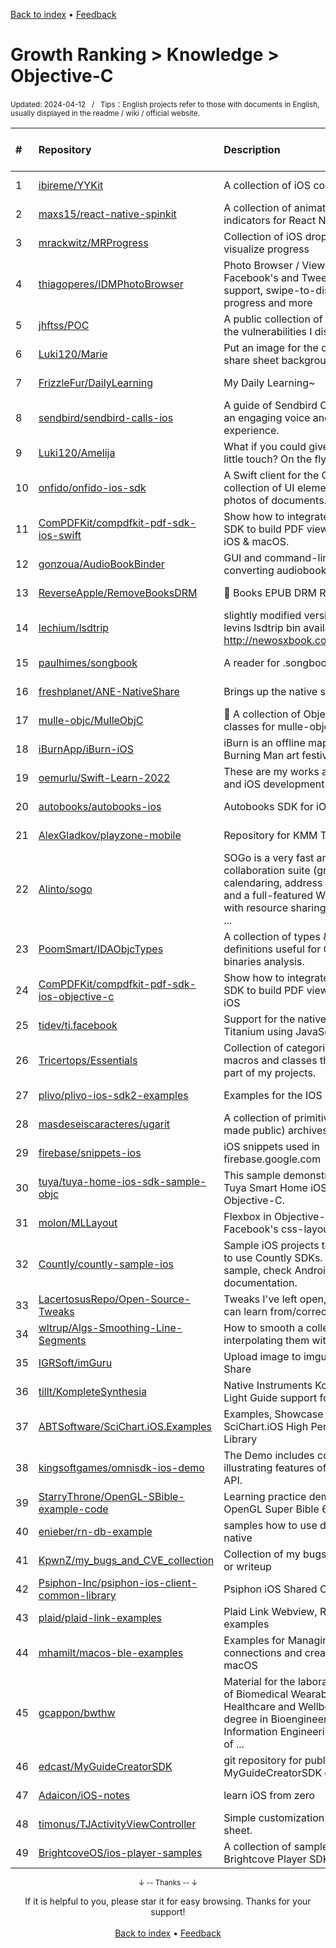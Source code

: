 <a href="https://github.com/GrowingGit/GitHub-English-Top-Charts#github-english-top-charts">Back to index</a> • <a href="/content/docs/feedback.md">Feedback</a>

# Growth Ranking > Knowledge > Objective-C
<sub>Updated: 2024-04-12&nbsp;&nbsp;&nbsp;/&nbsp;&nbsp;&nbsp;Tips：English projects refer to those with documents in English, usually displayed in the readme / wiki / official website.</sub>

|#|Repository|Description|Stars|Average daily growth|Updated|
|:-|:-|:-|:-|:-|:-|
|1|[ibireme/YYKit](https://github.com/ibireme/YYKit)|A collection of iOS components.|13980|3|2024-03-30|
|2|[maxs15/react-native-spinkit](https://github.com/maxs15/react-native-spinkit)|A collection of animated loading indicators for React Native|2345|1|2023-11-18|
|3|[mrackwitz/MRProgress](https://github.com/mrackwitz/MRProgress)|Collection of iOS drop-in components to visualize progress|2545|1|2023-10-15|
|4|[thiagoperes/IDMPhotoBrowser](https://github.com/thiagoperes/IDMPhotoBrowser)|Photo Browser / Viewer inspired by Facebook's and Tweetbot's with ARC support, swipe-to-dismiss, image progress and more|2707|1|2024-04-11|
|5|[jhftss/POC](https://github.com/jhftss/POC)|A public collection of POCs & Exploits for the vulnerabilities I discovered|345|1|2024-03-01|
|6|[Luki120/Marie](https://github.com/Luki120/Marie)|Put an image for the dialer, passcode, or share sheet background on the fly|2|0|2024-01-17|
|7|[FrizzleFur/DailyLearning](https://github.com/FrizzleFur/DailyLearning)|My Daily Learning~|58|0|2024-02-05|
|8|[sendbird/sendbird-calls-ios](https://github.com/sendbird/sendbird-calls-ios)|A guide of Sendbird Calls SDK for iOS for an engaging voice and video call experience. |11|0|2024-04-05|
|9|[Luki120/Amelija](https://github.com/Luki120/Amelija)|What if you could give your wallpapers, a little touch? On the fly, of course|10|0|2024-02-25|
|10|[onfido/onfido-ios-sdk](https://github.com/onfido/onfido-ios-sdk)|A Swift client for the Onfido API and a collection of UI elements to capture photos of documents.|101|0|2024-04-08|
|11|[ComPDFKit/compdfkit-pdf-sdk-ios-swift](https://github.com/ComPDFKit/compdfkit-pdf-sdk-ios-swift)|Show how to integrate ComPDFKit PDF SDK to build PDF viewer and editor on iOS & macOS.|13|0|2024-04-10|
|12|[gonzoua/AudioBookBinder](https://github.com/gonzoua/AudioBookBinder)|GUI and command-line utility for converting audiobooks to m4b format|211|0|2024-02-05|
|13|[ReverseApple/RemoveBooksDRM](https://github.com/ReverseApple/RemoveBooksDRM)| Books EPUB DRM Removal|32|0|2024-04-03|
|14|[lechium/lsdtrip](https://github.com/lechium/lsdtrip)|slightly modified version of jonathan levins lsdtrip bin available at http://newosxbook.com/tools/lsdtrip.html|14|0|2024-03-24|
|15|[paulhimes/songbook](https://github.com/paulhimes/songbook)|A reader for .songbook files|2|0|2024-01-21|
|16|[freshplanet/ANE-NativeShare](https://github.com/freshplanet/ANE-NativeShare)|Brings up the native share dialog|25|0|2024-03-27|
|17|[mulle-objc/MulleObjC](https://github.com/mulle-objc/MulleObjC)|💎 A collection of Objective-C root classes for mulle-objc|51|0|2024-02-06|
|18|[iBurnApp/iBurn-iOS](https://github.com/iBurnApp/iBurn-iOS)|iBurn is an offline map and guide for the Burning Man art festival.|67|0|2024-04-08|
|19|[oemurlu/Swift-Learn-2022](https://github.com/oemurlu/Swift-Learn-2022)|These are my works about learning Swift and iOS development|4|0|2024-03-16|
|20|[autobooks/autobooks-ios](https://github.com/autobooks/autobooks-ios)|Autobooks SDK for iOS|4|0|2024-03-14|
|21|[AlexGladkov/playzone-mobile](https://github.com/AlexGladkov/playzone-mobile)|Repository for KMM Tutorial video|23|0|2024-02-20|
|22|[Alinto/sogo](https://github.com/Alinto/sogo)|SOGo is a very fast and scalable modern collaboration suite (groupware). It offers calendaring, address book management, and a full-featured Webmail client along with resource sharing and permission h ...|1697|0|2024-04-11|
|23|[PoomSmart/IDAObjcTypes](https://github.com/PoomSmart/IDAObjcTypes)|A collection of types & functions definitions useful for Objective-C binaries analysis.|284|0|2024-02-20|
|24|[ComPDFKit/compdfkit-pdf-sdk-ios-objective-c](https://github.com/ComPDFKit/compdfkit-pdf-sdk-ios-objective-c)|Show how to integrate ComPDFKit PDF SDK to build PDF viewer and editor on iOS|13|0|2023-12-13|
|25|[tidev/ti.facebook](https://github.com/tidev/ti.facebook)|Support for the native Facebook SDK in Titanium using JavaScript|50|0|2024-03-06|
|26|[Tricertops/Essentials](https://github.com/Tricertops/Essentials)|Collection of categories, functions, macros and classes that are essential part of my projects.|18|0|2024-02-17|
|27|[plivo/plivo-ios-sdk2-examples](https://github.com/plivo/plivo-ios-sdk2-examples)|Examples for the IOS SDK version 2|10|0|2024-04-09|
|28|[masdeseiscaracteres/ugarit](https://github.com/masdeseiscaracteres/ugarit)|A collection of primitive private (now made public) archives|6|0|2024-02-06|
|29|[firebase/snippets-ios](https://github.com/firebase/snippets-ios)|iOS snippets used in firebase.google.com|125|0|2024-04-11|
|30|[tuya/tuya-home-ios-sdk-sample-objc](https://github.com/tuya/tuya-home-ios-sdk-sample-objc)|This sample demonstrates how to use Tuya Smart Home iOS SDK features in Objective-C.|14|0|2024-04-11|
|31|[molon/MLLayout](https://github.com/molon/MLLayout)|Flexbox in Objective-C, using Facebook's css-layout.|251|0|2024-04-09|
|32|[Countly/countly-sample-ios](https://github.com/Countly/countly-sample-ios)|Sample iOS projects to demonstrate how to use Countly SDKs. For Android sample, check Android repository and documentation.|32|0|2024-03-22|
|33|[LacertosusRepo/Open-Source-Tweaks](https://github.com/LacertosusRepo/Open-Source-Tweaks)|Tweaks I've left open, maybe someone can learn from/correct them.|262|0|2024-03-17|
|34|[wltrup/Algs-Smoothing-Line-Segments](https://github.com/wltrup/Algs-Smoothing-Line-Segments)|How to smooth a collection of points by interpolating them with Bezier curves.|2|0|2024-04-07|
|35|[IGRSoft/imGuru](https://github.com/IGRSoft/imGuru)|Upload image to imgur via context menu Share|6|0|2023-10-31|
|36|[tillt/KompleteSynthesia](https://github.com/tillt/KompleteSynthesia)|Native Instruments Komplete Kontrol Light Guide support for Synthesia|24|0|2024-01-25|
|37|[ABTSoftware/SciChart.iOS.Examples](https://github.com/ABTSoftware/SciChart.iOS.Examples)|Examples, Showcase & Tutorials for SciChart.iOS High Performance Charting Library|158|0|2024-03-27|
|38|[kingsoftgames/omnisdk-ios-demo](https://github.com/kingsoftgames/omnisdk-ios-demo)|The Demo includes code examples illustrating features of the OmniSDK iOS API.|3|0|2023-12-05|
|39|[StarryThrone/OpenGL-SBible-example-code](https://github.com/StarryThrone/OpenGL-SBible-example-code)|Learning practice demo for examples in OpenGL Super Bible 6th|12|0|2024-03-06|
|40|[enieber/rn-db-example](https://github.com/enieber/rn-db-example)|samples how to use database with react native|6|0|2024-02-19|
|41|[KpwnZ/my_bugs_and_CVE_collection](https://github.com/KpwnZ/my_bugs_and_CVE_collection)|Collection of my bugs and CVE, with PoC or writeup|47|0|2024-03-31|
|42|[Psiphon-Inc/psiphon-ios-client-common-library](https://github.com/Psiphon-Inc/psiphon-ios-client-common-library)|Psiphon iOS Shared Client Library|9|0|2024-02-15|
|43|[plaid/plaid-link-examples](https://github.com/plaid/plaid-link-examples)|Plaid Link Webview, ReactNative examples|62|0|2024-03-21|
|44|[mhamilt/macos-ble-examples](https://github.com/mhamilt/macos-ble-examples)|Examples for Managing Client connections and creating a peripheral on macOS|20|0|2024-01-01|
|45|[gcappon/bwthw](https://github.com/gcappon/bwthw)|Material for the laboratory of the course of Biomedical Wearable Technology for Healthcare and Wellbeing, Master's degree in Bioengineering, Department of Information Engineering (DEI), University of  ...|7|0|2024-02-04|
|46|[edcast/MyGuideCreatorSDK](https://github.com/edcast/MyGuideCreatorSDK)|git repository for publish MyGuideCreatorSDK on Cocoapod repo|2|0|2023-11-20|
|47|[Adaicon/iOS-notes](https://github.com/Adaicon/iOS-notes)|learn iOS from zero|4|0|2023-12-07|
|48|[timonus/TJActivityViewController](https://github.com/timonus/TJActivityViewController)|Simple customization for the iOS share sheet.|54|0|2024-03-14|
|49|[BrightcoveOS/ios-player-samples](https://github.com/BrightcoveOS/ios-player-samples)|A collection of samples for the Brightcove Player SDK for iOS|87|0|2024-03-21|

<div align="center">
    <p><sub>↓ -- Thanks -- ↓</sub></p>
    If it is helpful to you, please star it for easy browsing. Thanks for your support!
</div>

<br/>

<div align="center"><a href="https://github.com/GrowingGit/GitHub-English-Top-Charts#github-english-top-charts">Back to index</a> • <a href="/content/docs/feedback.md">Feedback</a></div>
